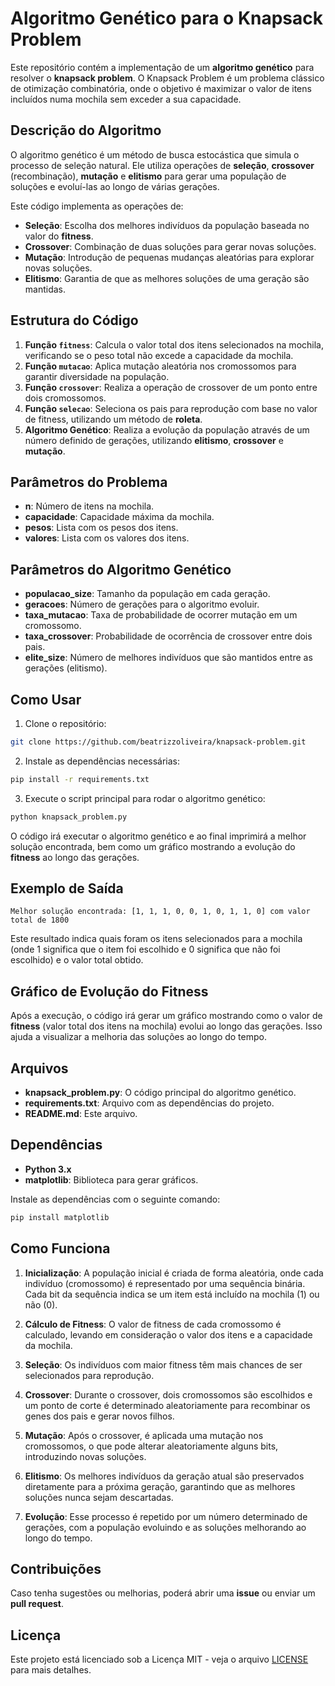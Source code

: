 # Algoritmo Genético para o Knapsack Problem

Este repositório contém a implementação de um **algoritmo genético** para resolver o **knapsack problem**. O Knapsack Problem é um problema clássico de otimização combinatória, onde o objetivo é maximizar o valor de itens incluídos numa mochila sem exceder a sua capacidade.

## Descrição do Algoritmo

O algoritmo genético é um método de busca estocástica que simula o processo de seleção natural. Ele utiliza operações de **seleção**, **crossover** (recombinação), **mutação** e **elitismo** para gerar uma população de soluções e evoluí-las ao longo de várias gerações.

Este código implementa as operações de:
- **Seleção**: Escolha dos melhores indivíduos da população baseada no valor do **fitness**.
- **Crossover**: Combinação de duas soluções para gerar novas soluções.
- **Mutação**: Introdução de pequenas mudanças aleatórias para explorar novas soluções.
- **Elitismo**: Garantia de que as melhores soluções de uma geração são mantidas.

## Estrutura do Código

1. **Função `fitness`**: Calcula o valor total dos itens selecionados na mochila, verificando se o peso total não excede a capacidade da mochila.
2. **Função `mutacao`**: Aplica mutação aleatória nos cromossomos para garantir diversidade na população.
3. **Função `crossover`**: Realiza a operação de crossover de um ponto entre dois cromossomos.
4. **Função `selecao`**: Seleciona os pais para reprodução com base no valor de fitness, utilizando um método de **roleta**.
5. **Algoritmo Genético**: Realiza a evolução da população através de um número definido de gerações, utilizando **elitismo**, **crossover** e **mutação**.

## Parâmetros do Problema

- **n**: Número de itens na mochila.
- **capacidade**: Capacidade máxima da mochila.
- **pesos**: Lista com os pesos dos itens.
- **valores**: Lista com os valores dos itens.

## Parâmetros do Algoritmo Genético

- **populacao_size**: Tamanho da população em cada geração.
- **geracoes**: Número de gerações para o algoritmo evoluir.
- **taxa_mutacao**: Taxa de probabilidade de ocorrer mutação em um cromossomo.
- **taxa_crossover**: Probabilidade de ocorrência de crossover entre dois pais.
- **elite_size**: Número de melhores indivíduos que são mantidos entre as gerações (elitismo).

## Como Usar

1. Clone o repositório:

```bash
git clone https://github.com/beatrizzoliveira/knapsack-problem.git
```

2. Instale as dependências necessárias:

```bash
pip install -r requirements.txt
```

3. Execute o script principal para rodar o algoritmo genético:

```bash
python knapsack_problem.py
```

O código irá executar o algoritmo genético e ao final imprimirá a melhor solução encontrada, bem como um gráfico mostrando a evolução do **fitness** ao longo das gerações.

## Exemplo de Saída

```
Melhor solução encontrada: [1, 1, 1, 0, 0, 1, 0, 1, 1, 0] com valor total de 1800
```

Este resultado indica quais foram os itens selecionados para a mochila (onde 1 significa que o item foi escolhido e 0 significa que não foi escolhido) e o valor total obtido.

## Gráfico de Evolução do Fitness

Após a execução, o código irá gerar um gráfico mostrando como o valor de **fitness** (valor total dos itens na mochila) evolui ao longo das gerações. Isso ajuda a visualizar a melhoria das soluções ao longo do tempo.

## Arquivos

- **knapsack_problem.py**: O código principal do algoritmo genético.
- **requirements.txt**: Arquivo com as dependências do projeto.
- **README.md**: Este arquivo.

## Dependências

- **Python 3.x**
- **matplotlib**: Biblioteca para gerar gráficos.
  
Instale as dependências com o seguinte comando:

```bash
pip install matplotlib
```

## Como Funciona

1. **Inicialização**: A população inicial é criada de forma aleatória, onde cada indivíduo (cromossomo) é representado por uma sequência binária. Cada bit da sequência indica se um item está incluído na mochila (1) ou não (0).
   
2. **Cálculo de Fitness**: O valor de fitness de cada cromossomo é calculado, levando em consideração o valor dos itens e a capacidade da mochila.

3. **Seleção**: Os indivíduos com maior fitness têm mais chances de ser selecionados para reprodução.

4. **Crossover**: Durante o crossover, dois cromossomos são escolhidos e um ponto de corte é determinado aleatoriamente para recombinar os genes dos pais e gerar novos filhos.

5. **Mutação**: Após o crossover, é aplicada uma mutação nos cromossomos, o que pode alterar aleatoriamente alguns bits, introduzindo novas soluções.

6. **Elitismo**: Os melhores indivíduos da geração atual são preservados diretamente para a próxima geração, garantindo que as melhores soluções nunca sejam descartadas.

7. **Evolução**: Esse processo é repetido por um número determinado de gerações, com a população evoluindo e as soluções melhorando ao longo do tempo.

## Contribuições

Caso tenha sugestões ou melhorias, poderá abrir uma **issue** ou enviar um **pull request**.

## Licença

Este projeto está licenciado sob a Licença MIT - veja o arquivo [LICENSE](LICENSE) para mais detalhes.
